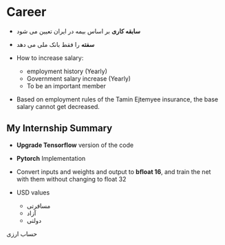 # Career

- **سابقه کاری** بر اساس بیمه در ایران تعیین می شود
- **سفته** را فقط بانک ملی می دهد

- How to increase salary:
  - employment history (Yearly)
  - Government salary increase (Yearly)
  - To be an important member

- Based on employment rules of the Tamin Ejtemyee insurance, the base salary cannot get decreased.

## My Internship Summary

- **Upgrade Tensorflow** version of the code
- **Pytorch** Implementation
- Convert inputs and weights and output to **bfloat 16**, and train the net with them without changing to float 32

- USD values
  - مسافرتی
  - آزاد
  - دولتی

حساب ارزی
